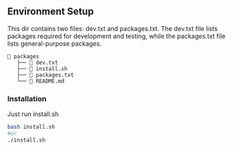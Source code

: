 ## Environment Setup

This dir contains two files: dev.txt and packages.txt. The dev.txt file lists packages required for development and testing, while the packages.txt file lists general-purpose packages.
 ```
  packages
    ├──  dev.txt
    ├──  install.sh
    ├──  packages.txt
    └──  README.md
```
### Installation
Just run install.sh
```sh
bash install.sh
#or
./install.sh
```



